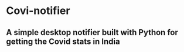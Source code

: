 # Covi-notifier
## A simple desktop notifier built with Python for getting the Covid stats in India
